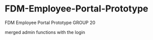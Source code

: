 # FDM-Employee-Portal-Prototype
FDM Employee Portal Prototype GROUP 20

merged admin functions with the login
